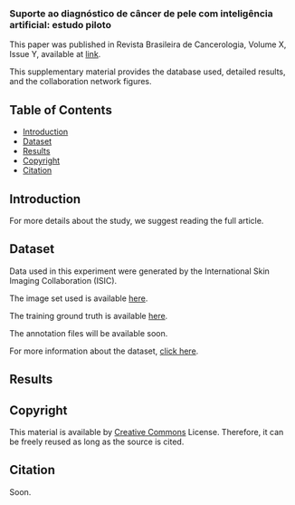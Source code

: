 ### Suporte ao diagnóstico de câncer de pele com inteligência artificial: estudo piloto

This paper was published in Revista Brasileira de Cancerologia, Volume X, Issue Y, available at [link](https://rbc.inca.gov.br/).

This supplementary material provides the database used, detailed results, and the collaboration network figures.

## Table of Contents

- [Introduction](#Introduction)
- [Dataset](#Dataset)
- [Results](#Results)
- [Copyright](#Copyright)
- [Citation](#Citation)

## Introduction

For more details about the study, we suggest reading the full article.

## Dataset

Data used in this experiment were generated by the International Skin Imaging Collaboration (ISIC).

The image set used is available [here](https://isic-challenge-data.s3.amazonaws.com/2019/ISIC_2019_Training_Input.zip).

The training ground truth is available [here](https://isic-challenge-data.s3.amazonaws.com/2019/ISIC_2019_Training_Input.zip).

The annotation files will be available soon.

For more information about the dataset, [click here](https://challenge.isic-archive.com/data/#2019).

## Results


## Copyright

This material is available by [Creative Commons](https://creativecommons.org/licenses/by/3.0/) License. Therefore, it can be freely reused as long as the source is cited.

## Citation

Soon.
